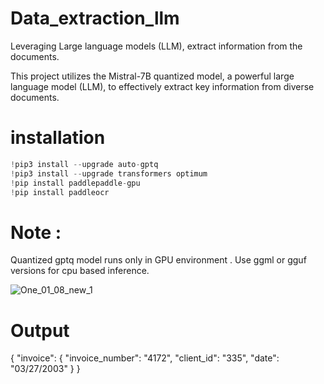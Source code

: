 # Data_extraction_llm
Leveraging Large language models (LLM), extract information from the documents.

This project utilizes the Mistral-7B quantized model, a powerful large language model (LLM), to effectively extract key information from diverse documents.

# installation
```python
!pip3 install --upgrade auto-gptq
!pip3 install --upgrade transformers optimum
!pip install paddlepaddle-gpu
!pip install paddleocr
```
# Note : 

Quantized gptq model runs only in GPU environment . Use ggml or gguf versions for cpu based inference.

![One_01_08_new_1](https://github.com/kavinsharaj/Data_extraction_llm/assets/88884470/186fd227-937a-4dd7-a90a-763e0c84b2e5)
# Output
{
  "invoice": {
    "invoice_number": "4172",
    "client_id": "335",
    "date": "03/27/2003"
  }
}
